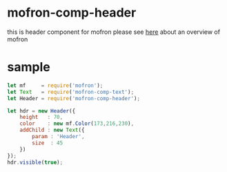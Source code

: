 # mofron-comp-header
this is header component for mofron
please see [here](https://github.com/mofron/mofron) about an overview of mofron

# sample
```javascript
let mf     = require('mofron');
let Text   = require('mofron-comp-text');
let Header = require('mofron-comp-header');

let hdr = new Header({
    height   : 70,
    color    : new mf.Color(173,216,230),
    addChild : new Text({
        param : 'Header',
        size  : 45
    })
});
hdr.visible(true);
```
